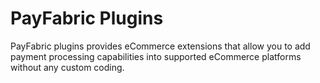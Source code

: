PayFabric Plugins
======================
PayFabric plugins provides eCommerce extensions that allow you to add payment processing capabilities into supported eCommerce platforms without any custom coding.

